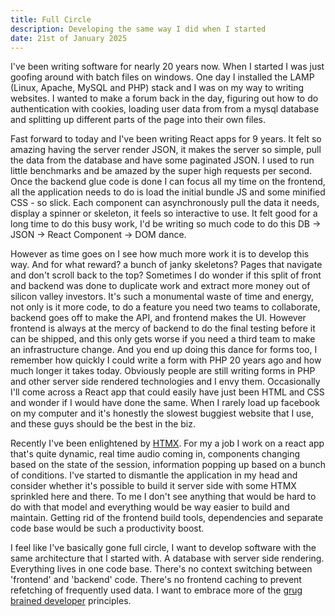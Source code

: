 ```yaml
---
title: Full Circle
description: Developing the same way I did when I started
date: 21st of January 2025
---
```


I've been writing software for nearly 20 years now. When I started I was just goofing around with batch files on windows. One day I installed the LAMP (Linux, Apache, MySQL and PHP) stack and I was on my way to writing websites. I wanted to make a forum back in the day, figuring out how to do authentication with cookies, loading user data from from a mysql database and splitting up different parts of the page into their own files.

Fast forward to today and I've been writing React apps for 9 years. It felt so amazing having the server render JSON, it makes the server so simple, pull the data from the database and have some paginated JSON. I used to run little benchmarks and be amazed by the super high requests per second. Once the backend glue code is done I can focus all my time on the frontend, all the application needs to do is load the initial bundle JS and some minified CSS - so slick. Each component can asynchronously pull the data it needs, display a spinner or skeleton, it feels so interactive to use. It felt good for a long time to do this busy work, I'd be writing so much code to do this DB -> JSON -> React Component -> DOM dance.

<!-- I'd try to keep my frontend dependencies minimal, do a lot of work myself to avoid importing a third-party library. I think this is a good starting point, however I've found that this can lead to a lot of duplicate code as things grow unless you're really well disciplined and have a knack for making good APIs first go. One of the most valuable parts of importing a third-party library is the common API across the code base which isn't easily changeable. It can encourage consistent code across the app. -->

However as time goes on I see how much more work it is to develop this way. And for what reward? a bunch of janky skeletons? Pages that navigate and don't scroll back to the top? Sometimes I do wonder if this split of front and backend was done to duplicate work and extract more money out of silicon valley investors. It's such a monumental waste of time and energy, not only is it more code, to do a feature you need two teams to collaborate, backend goes off to make the API, and frontend makes the UI. However frontend is always at the mercy of backend to do the final testing before it can be shipped, and this only gets worse if you need a third team to make an infrastructure change. And you end up doing this dance for forms too, I remember how quickly I could write a form with PHP 20 years ago and how much longer it takes today. Obviously people are still writing forms in PHP and other server side rendered technologies and I envy them. Occasionally I'll come across a React app that could easily have just been HTML and CSS and wonder if I would have done the same. When I rarely load up facebook on my computer and it's honestly the slowest buggiest website that I use, and these guys should be the best in the biz.

Recently I've been enlightened by [HTMX](https://htmx.org/). For my a job I work on a react app that's quite dynamic, real time audio coming in, components changing based on the state of the session, information popping up based on a bunch of conditions. I've started to dismantle the application in my head and consider whether it's possible to build it server side with some HTMX sprinkled here and there. To me I don't see anything that would be hard to do with that model and everything would be way easier to build and maintain. Getting rid of the frontend build tools, dependencies and separate code base would be such a productivity boost.

I feel like I've basically gone full circle, I want to develop software with the same architecture that I started with. A database with server side rendering. Everything lives in one code base. There's no context switching between 'frontend' and 'backend' code. There's no frontend caching to prevent refetching of frequently used data. I want to embrace more of the [grug brained developer](https://grugbrain.dev/) principles.
